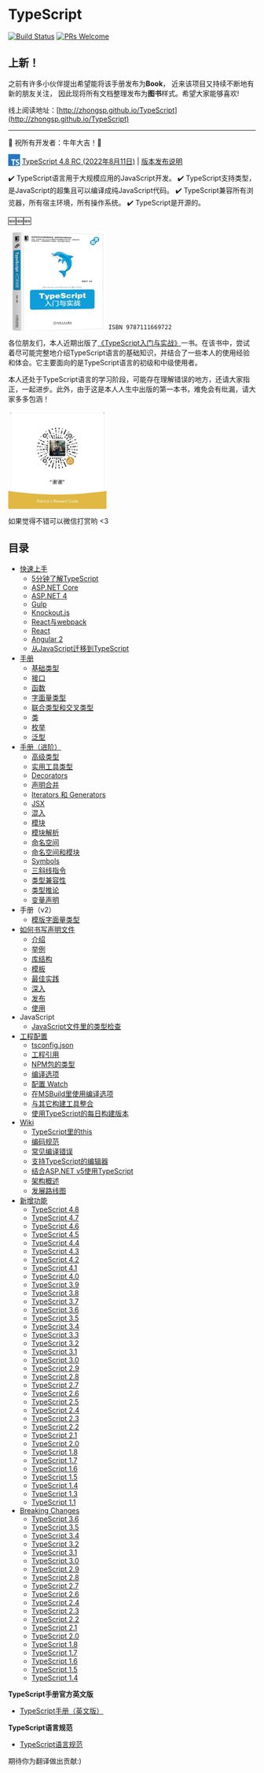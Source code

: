 # TypeScript

[![Build Status](https://travis-ci.org/zhongsp/TypeScript.svg?branch=master)](https://travis-ci.org/zhongsp/TypeScript) [![PRs Welcome](https://img.shields.io/badge/PRs-welcome-brightgreen.svg?style=flat-square)](http://makeapullrequest.com)

## 上新！

之前有许多小伙伴提出希望能将该手册发布为**Book**，
近来该项目又持续不断地有新的朋友关注，
因此现将所有文档整理发布为**图书**样式。希望大家能够喜欢!

线上阅读地址：[http://zhongsp.github.io/TypeScript](http://zhongsp.github.io/TypeScript)

---

🏮 祝所有开发者：牛年大吉！🏮

<img src="./zh/misc/ts_logo.jpg" alt="TypeScript" width="24px" height="24px" style="vertical-align: bottom;">  [TypeScript 4.8 RC (2022年8月11日)](https://devblogs.microsoft.com/typescript/announcing-typescript-4-8-rc)
|
[版本发布说明](zh/release-notes/typescript-4.8.md)

:heavy_check_mark: TypeScript语言用于大规模应用的JavaScript开发。  :heavy_check_mark: TypeScript支持类型，是JavaScript的超集且可以编译成纯JavaScript代码。  :heavy_check_mark: TypeScript兼容所有浏览器，所有宿主环境，所有操作系统。  :heavy_check_mark: TypeScript是开源的。

:new::new::new:

<a href="https://github.com/zhongsp/TypeScript/issues/310"><img src="./zh/misc/ts-intro.png" alt="TypeScript入门与实战" width="200px" height="200px" style="vertical-align: bottom;"></a>  `ISBN 9787111669722`

各位朋友们，本人近期出版了[《TypeScript入门与实战》](https://github.com/zhongsp/TypeScript/issues/310)一书。在该书中，尝试着尽可能完整地介绍TypeScript语言的基础知识，并结合了一些本人的使用经验和体会。它主要面向的是TypeScript语言的初级和中级使用者。

本人还处于TypeScript语言的学习阶段，可能存在理解错误的地方，还请大家指正，一起进步。此外，由于这是本人人生中出版的第一本书，难免会有纰漏，请大家多多包涵！

<img src="./zh/misc/reward.jpg" alt="Reward the Author" width="200px" height="200px" style="vertical-align: bottom;">

如果觉得不错可以微信打赏哟 <3

## 目录

* [快速上手](zh/tutorials/README.md)
  * [5分钟了解TypeScript](zh/tutorials/typescript-in-5-minutes.md)
  * [ASP.NET Core](zh/tutorials/asp.net-core.md)
  * [ASP.NET 4](zh/tutorials/asp.net-4.md)
  * [Gulp](zh/tutorials/gulp.md)
  * [Knockout.js](zh/tutorials/knockout.md)
  * [React与webpack](zh/tutorials/react-and-webpack.md)
  * [React](zh/tutorials/react.md)
  * [Angular 2](zh/tutorials/angular-2.md)
  * [从JavaScript迁移到TypeScript](zh/tutorials/migrating-from-javascript.md)
* [手册](zh/handbook/README.md)
  * [基础类型](zh/handbook/basic-types.md)
  * [接口](zh/handbook/interfaces.md)
  * [函数](zh/handbook/functions.md)
  * [字面量类型](zh/handbook/literal-types.md)
  * [联合类型和交叉类型](zh/handbook/unions-and-intersections.md)
  * [类](zh/handbook/classes.md)
  * [枚举](zh/handbook/enums.md)
  * [泛型](zh/handbook/generics.md)
* [手册（进阶）](zh/reference/README.md)
  * [高级类型](zh/reference/advanced-types.md)
  * [实用工具类型](zh/reference/utility-types.md)
  * [Decorators](zh/reference/decorators.md)
  * [声明合并](zh/reference/declaration-merging.md)
  * [Iterators 和 Generators](zh/reference/iterators-and-generators.md)
  * [JSX](zh/reference/jsx.md)
  * [混入](zh/reference/mixins.md)
  * [模块](zh/reference/modules.md)
  * [模块解析](zh/reference/module-resolution.md)
  * [命名空间](zh/reference/namespaces.md)
  * [命名空间和模块](zh/reference/namespaces-and-modules.md)
  * [Symbols](zh/reference/symbols.md)
  * [三斜线指令](zh/reference/triple-slash-directives.md)
  * [类型兼容性](zh/reference/type-compatibility.md)
  * [类型推论](zh/reference/type-inference.md)
  * [变量声明](zh/reference/variable-declarations.md)
* 手册（v2）
  * [模版字面量类型](zh/handbook-v2/type-manipulation/template-literal-types.md)
* [如何书写声明文件](zh/declaration-files/README.md)
  * [介绍](zh/declaration-files/introduction.md)
  * [举例](zh/declaration-files/by-example.md)
  * [库结构](zh/declaration-files/library-structures.md)
  * [模板](zh/declaration-files/templates.md)
  * [最佳实践](zh/declaration-files/do-s-and-don-ts.md)
  * [深入](zh/declaration-files/deep-dive.md)
  * [发布](zh/declaration-files/publishing.md)
  * [使用](zh/declaration-files/consumption.md)
* JavaScript
  * [JavaScript文件里的类型检查](zh/javascript/type-checking-javascript-files.md)
* [工程配置](zh/project-config/README.md)
  * [tsconfig.json](zh/project-config/tsconfig.json.md)
  * [工程引用](zh/project-config/project-references.md)
  * [NPM包的类型](zh/project-config/typings-for-npm-packages.md)
  * [编译选项](zh/project-config/compiler-options.md)
  * [配置 Watch](zh/project-config/configuring-watch.md)
  * [在MSBuild里使用编译选项](zh/project-config/compiler-options-in-msbuild.md)
  * [与其它构建工具整合](zh/project-config/integrating-with-build-tools.md)
  * [使用TypeScript的每日构建版本](zh/project-config/nightly-builds.md)
* [Wiki](zh/wiki/README.md)
  * [TypeScript里的this](zh/wiki/this-in-typescript.md)
  * [编码规范](zh/wiki/coding_guidelines.md)
  * [常见编译错误](zh/wiki/common-errors.md)
  * [支持TypeScript的编辑器](zh/wiki/typescript-editor-support.md)
  * [结合ASP.NET v5使用TypeScript](zh/wiki/using-typescript-with-asp.net-5.md)
  * [架构概述](zh/wiki/architectural-overview.md)
  * [发展路线图](zh/wiki/roadmap.md)
* [新增功能](zh/release-notes/README.md)
  * [TypeScript 4.8](zh/release-notes/typescript-4.8.md)
  * [TypeScript 4.7](zh/release-notes/typescript-4.7.md)
  * [TypeScript 4.6](zh/release-notes/typescript-4.6.md)
  * [TypeScript 4.5](zh/release-notes/typescript-4.5.md)
  * [TypeScript 4.4](zh/release-notes/typescript-4.4.md)
  * [TypeScript 4.3](zh/release-notes/typescript-4.3.md)
  * [TypeScript 4.2](zh/release-notes/typescript-4.2.md)
  * [TypeScript 4.1](zh/release-notes/typescript-4.1.md)
  * [TypeScript 4.0](zh/release-notes/typescript-4.0.md)
  * [TypeScript 3.9](zh/release-notes/typescript-3.9.md)
  * [TypeScript 3.8](zh/release-notes/typescript-3.8.md)
  * [TypeScript 3.7](zh/release-notes/typescript-3.7.md)
  * [TypeScript 3.6](zh/release-notes/typescript-3.6.md)
  * [TypeScript 3.5](zh/release-notes/typescript-3.5.md)
  * [TypeScript 3.4](zh/release-notes/typescript-3.4.md)
  * [TypeScript 3.3](zh/release-notes/typescript-3.3.md)
  * [TypeScript 3.2](zh/release-notes/typescript-3.2.md)
  * [TypeScript 3.1](zh/release-notes/typescript-3.1.md)
  * [TypeScript 3.0](zh/release-notes/typescript-3.0.md)
  * [TypeScript 2.9](zh/release-notes/typescript-2.9.md)
  * [TypeScript 2.8](zh/release-notes/typescript-2.8.md)
  * [TypeScript 2.7](zh/release-notes/typescript-2.7.md)
  * [TypeScript 2.6](zh/release-notes/typescript-2.6.md)
  * [TypeScript 2.5](zh/release-notes/typescript-2.5.md)
  * [TypeScript 2.4](zh/release-notes/typescript-2.4.md)
  * [TypeScript 2.3](zh/release-notes/typescript-2.3.md)
  * [TypeScript 2.2](zh/release-notes/typescript-2.2.md)
  * [TypeScript 2.1](zh/release-notes/typescript-2.1.md)
  * [TypeScript 2.0](zh/release-notes/typescript-2.0.md)
  * [TypeScript 1.8](zh/release-notes/typescript-1.8.md)
  * [TypeScript 1.7](zh/release-notes/typescript-1.7.md)
  * [TypeScript 1.6](zh/release-notes/typescript-1.6.md)
  * [TypeScript 1.5](zh/release-notes/typescript-1.5.md)
  * [TypeScript 1.4](zh/release-notes/typescript-1.4.md)
  * [TypeScript 1.3](zh/release-notes/typescript-1.3.md)
  * [TypeScript 1.1](zh/release-notes/typescript-1.1.md)
* [Breaking Changes](zh/breaking-changes/README.md)
  * [TypeScript 3.6](zh/breaking-changes/typescript-3.6.md)
  * [TypeScript 3.5](zh/breaking-changes/typescript-3.5.md)
  * [TypeScript 3.4](zh/breaking-changes/typescript-3.4.md)
  * [TypeScript 3.2](zh/breaking-changes/typescript-3.2.md)
  * [TypeScript 3.1](zh/breaking-changes/typescript-3.1.md)
  * [TypeScript 3.0](zh/breaking-changes/typescript-3.0.md)
  * [TypeScript 2.9](zh/breaking-changes/typescript-2.9.md)
  * [TypeScript 2.8](zh/breaking-changes/typescript-2.8.md)
  * [TypeScript 2.7](zh/breaking-changes/typescript-2.7.md)
  * [TypeScript 2.6](zh/breaking-changes/typescript-2.6.md)
  * [TypeScript 2.4](zh/breaking-changes/typescript-2.4.md)
  * [TypeScript 2.3](zh/breaking-changes/typescript-2.3.md)
  * [TypeScript 2.2](zh/breaking-changes/typescript-2.2.md)
  * [TypeScript 2.1](zh/breaking-changes/typescript-2.1.md)
  * [TypeScript 2.0](zh/breaking-changes/typescript-2.0.md)
  * [TypeScript 1.8](zh/breaking-changes/typescript-1.8.md)
  * [TypeScript 1.7](zh/breaking-changes/typescript-1.7.md)
  * [TypeScript 1.6](zh/breaking-changes/typescript-1.6.md)
  * [TypeScript 1.5](zh/breaking-changes/typescript-1.5.md)
  * [TypeScript 1.4](zh/breaking-changes/typescript-1.4.md)

**TypeScript手册官方英文版**

* [TypeScript手册（英文版）](http://www.typescriptlang.org/docs/home.html)

**TypeScript语言规范**

* [TypeScript语言规范](https://github.com/microsoft/TypeScript/blob/master/doc/spec-ARCHIVED.md)

期待你为翻译做出贡献:)
